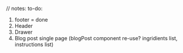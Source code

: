 // notes:
to-do:

1. footer = done
2. Header
3. Drawer
4. Blog post single page (blogPost component re-use? ingridients list, instructions list)
